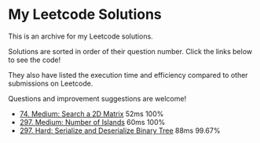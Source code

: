 # My Leetcode Solutions

This is an archive for my Leetcode solutions.

Solutions are sorted in order of their question number. Click the links below to see the code!

They also have listed the execution time and efficiency compared to other submissions on Leetcode.

Questions and improvement suggestions are welcome!

- [74. Medium: Search a 2D Matrix](./solutions/74.js) 52ms 100%
- [297. Medium: Number of Islands](./solutions/200.js) 60ms 100%
- [297. Hard: Serialize and Deserialize Binary Tree](./solutions/297.js) 88ms 99.67%
